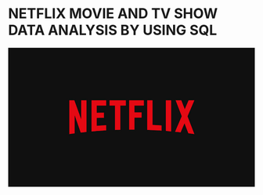 # NETFLIX MOVIE AND TV SHOW DATA ANALYSIS BY USING SQL
![netflix logo](https://github.com/Mano630/NETFLIX_SQL_PROJECT-/blob/main/NETFLIX%20LOGO.jpg)
